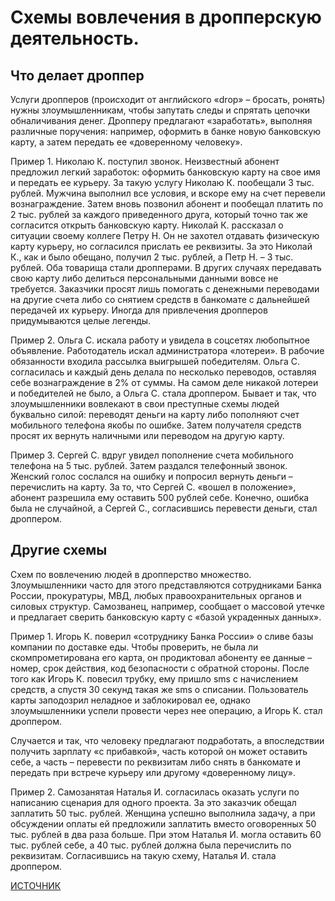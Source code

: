 # Схемы вовлечения в дропперскую деятельность.
## Что делает дроппер
Услуги дропперов (происходит от английского «drop» – бросать, ронять) нужны злоумышленникам, чтобы запутать следы и спрятать цепочки обналичивания денег. Дропперу предлагают «заработать», выполняя различные поручения: например, оформить в банке новую банковскую карту, а затем передать ее «доверенному человеку».

Пример 1.
Николаю К. поступил звонок. Неизвестный абонент предложил легкий заработок: оформить банковскую карту на свое имя и передать ее курьеру. За такую услугу Николаю К. пообещали 3 тыс. рублей. Мужчина выполнил все условия, и вскоре ему на счет перевели вознаграждение. Затем вновь позвонил абонент и пообещал платить по 2 тыс. рублей за каждого приведенного друга, который точно так же согласится открыть банковскую карту. Николай К. рассказал о ситуации своему коллеге Петру Н. Он не захотел отдавать физическую карту курьеру, но согласился прислать ее реквизиты. За это Николай К., как и было обещано, получил 2 тыс. рублей, а Петр Н. – 3 тыс. рублей. Оба товарища стали дропперами. 
В других случаях передавать свою карту либо делиться персональными данными вовсе не требуется. Заказчики просят лишь помогать с денежными переводами на другие счета либо со снятием средств в банкомате с дальнейшей передачей их курьеру. Иногда для привлечения дропперов придумываются целые легенды. 

Пример 2.
Ольга С. искала работу и увидела в соцсетях любопытное объявление. Работодатель искал администратора «лотереи». В рабочие обязанности входила рассылка выигрышей победителям. Ольга С. согласилась и каждый день делала по несколько переводов, оставляя себе вознаграждение в 2% от суммы. На самом деле никакой лотереи и победителей не было, а Ольга С. стала дроппером. 
Бывает и так, что злоумышленники вовлекают в свои преступные схемы людей буквально силой: переводят деньги на карту либо пополняют счет мобильного телефона якобы по ошибке. Затем получателя средств просят их вернуть наличными или переводом на другую карту. 

Пример 3.
Сергей С. вдруг увидел пополнение счета мобильного телефона на 5 тыс. рублей. Затем раздался телефонный звонок. Женский голос сослался на ошибку и попросил вернуть деньги – перечислить на карту. За то, что Сергей С. «вошел в положение», абонент разрешила ему оставить 500 рублей себе. Конечно, ошибка была не случайной, а Сергей С., согласившись перевести деньги, стал дроппером. 
## Другие схемы 

Схем по вовлечению людей в дропперство множество. Злоумышленники часто для этого представляются сотрудниками Банка России, прокуратуры, МВД, любых правоохранительных органов и силовых структур. Самозванец, например, сообщает о массовой утечке и предлагает сверить банковскую карту с «базой украденных данных». 

Пример 1.
Игорь К. поверил «сотруднику Банка России» о сливе базы компании по доставке еды. Чтобы проверить, не была ли скомпрометирована его карта, он продиктовал абоненту ее данные – номер, срок действия, код безопасности с обратной стороны. После того как Игорь К. повесил трубку, ему пришло sms с начислением средств, а спустя 30 секунд такая же sms о списании. Пользователь карты заподозрил неладное и заблокировал ее, однако злоумышленники успели провести через нее операцию, а Игорь К. стал дроппером. 

Случается и так, что человеку предлагают подработать, а впоследствии получить зарплату «с прибавкой», часть которой он может оставить себе, а часть – перевести по реквизитам либо снять в банкомате и передать при встрече курьеру или другому «доверенному лицу».

Пример 2.
Самозанятая Наталья И. согласилась оказать услуги по написанию сценария для одного проекта. За это заказчик обещал заплатить 50 тыс. рублей. Женщина успешно выполнила задачу, а при обсуждении оплаты ей предложили заплатить вместо оговоренных 50 тыс. рублей в два раза больше. При этом Наталья И. могла оставить 60 тыс. рублей себе, а 40 тыс. рублей должна была перечислить по реквизитам. Согласившись на такую схему, Наталья И. стала дроппером.

[ИСТОЧНИК](https://моифинансы.рф/article/kto-takie-droppery-i-kak-ne-stat-souchastnikom-prestupleniya/?ysclid=lytrc1ouu1476743091)